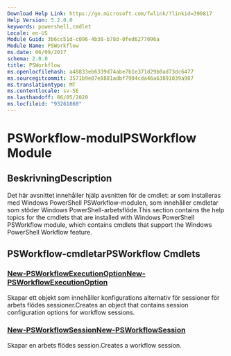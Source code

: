 ```yaml
---
Download Help Link: https://go.microsoft.com/fwlink/?linkid=390817
Help Version: 5.2.0.0
keywords: powershell,cmdlet
Locale: en-US
Module Guid: 3b6cc51d-c096-4b38-b78d-0fed6277096a
Module Name: PSWorkflow
ms.date: 06/09/2017
schema: 2.0.0
title: PSWorkflow
ms.openlocfilehash: a48833eb6339d74abe7b1e371d29b0ad73dc6477
ms.sourcegitcommit: 3571b9e87e8881adbf7984cda46a63891039a987
ms.translationtype: MT
ms.contentlocale: sv-SE
ms.lasthandoff: 06/05/2020
ms.locfileid: "93261860"
---
```

# <span data-ttu-id="a3c66-103">PSWorkflow-modul</span><span class="sxs-lookup"><span data-stu-id="a3c66-103">PSWorkflow Module</span></span>

## <span data-ttu-id="a3c66-104">Beskrivning</span><span class="sxs-lookup"><span data-stu-id="a3c66-104">Description</span></span>

<span data-ttu-id="a3c66-105">Det här avsnittet innehåller hjälp avsnitten för de cmdlet: ar som installeras med Windows PowerShell PSWorkflow-modulen, som innehåller cmdletar som stöder Windows PowerShell-arbetsflöde.</span><span class="sxs-lookup"><span data-stu-id="a3c66-105">This section contains the help topics for the cmdlets that are installed with Windows PowerShell PSWorkflow module, which contains cmdlets that support the Windows PowerShell Workflow feature.</span></span>

## <span data-ttu-id="a3c66-106">PSWorkflow-cmdletar</span><span class="sxs-lookup"><span data-stu-id="a3c66-106">PSWorkflow Cmdlets</span></span>

### [<span data-ttu-id="a3c66-107">New-PSWorkflowExecutionOption</span><span class="sxs-lookup"><span data-stu-id="a3c66-107">New-PSWorkflowExecutionOption</span></span>](New-PSWorkflowExecutionOption.md)
<span data-ttu-id="a3c66-108">Skapar ett objekt som innehåller konfigurations alternativ för sessioner för arbets flödes sessioner.</span><span class="sxs-lookup"><span data-stu-id="a3c66-108">Creates an object that contains session configuration options for workflow sessions.</span></span>

### [<span data-ttu-id="a3c66-109">New-PSWorkflowSession</span><span class="sxs-lookup"><span data-stu-id="a3c66-109">New-PSWorkflowSession</span></span>](New-PSWorkflowSession.md)
<span data-ttu-id="a3c66-110">Skapar en arbets flödes session.</span><span class="sxs-lookup"><span data-stu-id="a3c66-110">Creates a workflow session.</span></span>
